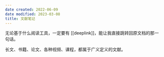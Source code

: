 ```yaml
---
date created: 2022-06-09
date modified: 2023-03-08
title: 文献笔记
---
```


无论基于什么阅读工具，一定要有 [[deeplink]]，能让我直接跳转回原文档的那一句话。

长文、书籍、论文、各种视频、课程，都属于广义定义的文献。

